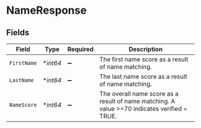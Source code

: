 # NameResponse


## Fields

| Field                                                                                        | Type                                                                                         | Required                                                                                     | Description                                                                                  |
| -------------------------------------------------------------------------------------------- | -------------------------------------------------------------------------------------------- | -------------------------------------------------------------------------------------------- | -------------------------------------------------------------------------------------------- |
| `FirstName`                                                                                  | **int64*                                                                                     | :heavy_minus_sign:                                                                           | The first name score as a result of name matching.                                           |
| `LastName`                                                                                   | **int64*                                                                                     | :heavy_minus_sign:                                                                           | The last name score as a result of name matching.                                            |
| `NameScore`                                                                                  | **int64*                                                                                     | :heavy_minus_sign:                                                                           | The overall name score as a result of name matching. A value >=70 indicates verified = TRUE. |